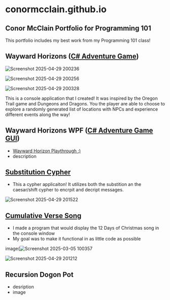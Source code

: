 # conormcclain.github.io
## Conor McClain Portfolio for Programming 101
This portfolio includes my best work from my Programming 101 class!

## Wayward Horizons ([C# Adventure Game](https://github.com/ConorMcClain/AdventureGame.git))

![Screenshot 2025-04-29 200236](https://github.com/user-attachments/assets/247399e6-7229-4cd0-9695-3488c2cb28a7)

![Screenshot 2025-04-29 200256](https://github.com/user-attachments/assets/8dfc56ab-46e4-425d-bc4d-67aaf62333ac)

![Screenshot 2025-04-29 200328](https://github.com/user-attachments/assets/db0bac8d-f2a6-47c6-b45c-6311ee76960d)

This is a console application that I created! It was inspired by the Oregon Trail game and Dungeons and Dragons.
You the player are able to choose to explore a randomly generated list of locations with NPCs and experience different events along the way!

## Wayward Horizons WPF ([C# Adventure Game GUI](https://github.com/ConorMcClain/AdventureGameWPF.git))
- [Wayward Horizon Playthrough :)](https://youtu.be/TbiOTwhuNVU)
- description

## [Substitution Cypher](https://github.com/ConorMcClain/Substitution-Cipher.git)
- This a cypher applicaiton! It utilizes both the substition an the caesar/shift cypher to encrpit and decript messages.

![Screenshot 2025-04-29 201522](https://github.com/user-attachments/assets/0390a64a-5290-46bb-95f8-0540f37e1245)

## [Cumulative Verse Song](https://github.com/ConorMcClain/Cumulative-Verse-Song.git)
- I made a program that would display the 12 Days of Christmas song in the console window
- My goal was to make it functional in as little code as possible

image(![Screenshot 2025-03-05 100357](https://github.com/user-attachments/assets/39c48be0-dc15-4ba8-84f7-dd6532ecc2a2)

![Screenshot 2025-04-29 201212](https://github.com/user-attachments/assets/851a432c-2e21-460f-8371-7dad92ae95c1)

## Recursion Dogon Pot
- desription
- image
